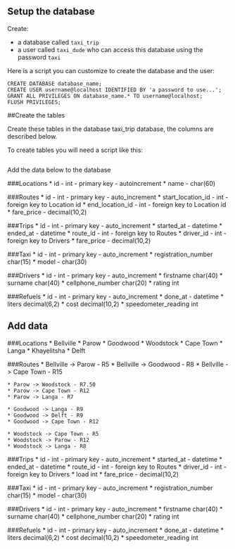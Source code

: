 ## Setup the database

Create:
* a database called ```taxi_trip```
* a user called ```taxi_dude``` who can access this database using the password ```taxi```

Here is a script you can customize to create the database and the user:

```
CREATE DATABASE database_name;
CREATE USER username@localhost IDENTIFIED BY 'a password to use...';
GRANT ALL PRIVILEGES ON database_name.* TO username@localhost;
FLUSH PRIVILEGES;
```

##Create the tables

Create these tables in the database taxi_trip database, the columns are described below.

To create tables you will need a script like this:

```

```

Add the data below to the database

###Locations
	* id - int - primary key - autoincrement
	* name - char(60)

###Routes
	* id - int - primary key - auto_increment
	* start_location_id - int - foreign key to Location id
	* end_location_id - int - foreign key to Location id
	* fare_price - decimal(10,2)

###Trips
	* id - int - primary key - auto_increment
	* started_at - datetime
	* ended_at - datetime
	* route_id - int - foreign key to Routes
	* driver_id - int - foreign key to Drivers
	* fare_price - decimal(10,2)

###Taxi
	* id - int - primary key - auto_increment
	* registration_number char(15)
	* model - char(30)

###Drivers
	* id - int - primary key - auto_increment
	* firstname char(40)
	* surname char(40)
	* cellphone_number char(20)
	* rating int

###Refuels 
	* id - int - primary key - auto_increment
	* done_at - datetime
	* liters decimal(6,2)
	* cost decimal(10,2)
	* speedometer_reading int

## Add data

###Locations
	* Bellville
	* Parow
	* Goodwood
	* Woodstock
	* Cape Town
	* Langa
	* Khayelitsha
	* Delft

###Routes
	* Bellville -> Parow - R5
	* Bellville -> Goodwood - R8
	* Bellville -> Cape Town - R15

	* Parow -> Woodstock - R7.50
	* Parow -> Cape Town - R12
	* Parow -> Langa - R7
	
	* Goodwood -> Langa - R9
	* Goodwood -> Delft - R9
	* Goodwood -> Cape Town - R12
	
	* Woodstock -> Cape Town - R5
	* Woodstock -> Parow - R12
	* Woodstock -> Langa - R8
	
###Trips
	* id - int - primary key - auto_increment
	* started_at - datetime
	* ended_at - datetime
	* route_id - int - foreign key to Routes
	* driver_id - int - foreign key to Drivers
	* load int
	* fare_price - decimal(10,2)

###Taxi
	* id - int - primary key - auto_increment
	* registration_number char(15)
	* model - char(30)

###Drivers
	* id - int - primary key - auto_increment
	* firstname char(40)
	* surname char(40)
	* cellphone_number char(20)
	* rating int

###Refuels 
	* id - int - primary key - auto_increment
	* done_at - datetime
	* liters decimal(6,2)
	* cost decimal(10,2)
	* speedometer_reading int

